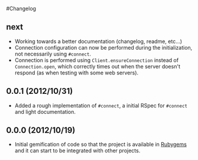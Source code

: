 #Changelog

## next
* Working towards a better documentation (changelog, readme, etc…)
* Connection configuration can now be performed during the initialization, not necessarily using `#connect`.
* Connection is performed using `Client.ensureConnection` instead of `Connection.open`, which correctly times out when the server doesn't respond (as when testing with some web servers).

## 0.0.1 (2012/10/31)
* Added a rough implementation of `#connect`, a initial RSpec for `#connect` and light documentation.

## 0.0.0 (2012/10/19)
* Initial gemification of code so that the project is available in [Rubygems](https://rubygems.org/gems/bezebe-cvs) and it can start to be integrated with other projects.